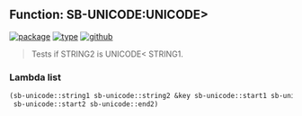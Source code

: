 ## Function: SB-UNICODE:UNICODE>
[![package](https://img.shields.io/badge/Package-SB--UNICODE-5f9ea0.svg?style=social&colorA=999999)](../) [![type](https://img.shields.io/badge/Type-Function-5f9ea0.svg?style=social&colorA=999999)](../#function) [![github](https://img.shields.io/badge/GitHub-View_the_source-5f9ea0.svg?style=social&colorA=999999&logo=github)](https://github.com/sbcl/sbcl/blob/master/src/code/target-unicode.lisp/) 

> Tests if STRING2 is UNICODE< STRING1.

### Lambda list
```cl
(sb-unicode::string1 sb-unicode::string2 &key sb-unicode::start1 sb-unicode::end1
 sb-unicode::start2 sb-unicode::end2)
```
